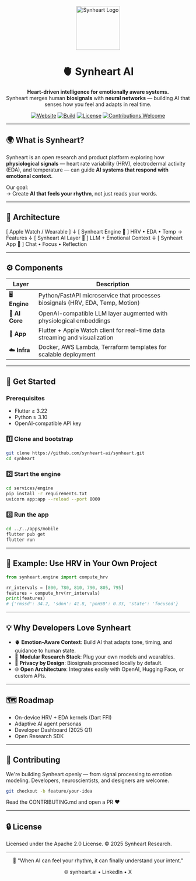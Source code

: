 <!-- Centered hero section -->
<div align="center">

<img src="https://img1.wsimg.com/isteam/ip/f5476b53-25c4-4b0d-b5d3-1347c457ef6a/image_1.png/:/rs=w:1024,h:1024,cg:true,m/cr=w:1024,h:1024" alt="Synheart Logo" width="120"/>

# 🫀 **Synheart AI**

**Heart-driven intelligence for emotionally aware systems.**  
Synheart merges human **biosignals** with **neural networks** — building AI that senses how you feel and adapts in real time.

[![Website](https://img.shields.io/badge/Website-synheart.ai-0ea5e9?style=flat-square&logo=vercel)](https://synheart.ai)
[![Build](https://img.shields.io/badge/build-passing-22c55e?style=flat-square)](#)
[![License](https://img.shields.io/badge/license-Apache--2.0-blue?style=flat-square)](#license)
[![Contributions Welcome](https://img.shields.io/badge/contributions-welcome-22c55e?style=flat-square)](#-contributing)

---

</div>

## 🌍 What is Synheart?

Synheart is an open research and product platform exploring how **physiological signals** — heart rate variability (HRV), electrodermal activity (EDA), and temperature — can guide **AI systems that respond with emotional context**.

Our goal:  
→ Create **AI that feels your rhythm**, not just reads your words.  

---

## 🧩 Architecture

[ Apple Watch / Wearable ]
↓
[ Synheart Engine 🧠 ]
HRV • EDA • Temp → Features
↓
[ Synheart AI Layer 🤖 ]
LLM + Emotional Context
↓
[ Synheart App 💬 ]
Chat • Focus • Reflection

---

## ⚙️ Components

| Layer | Description |
|-------|--------------|
| 🖥️ **Engine** | Python/FastAPI microservice that processes biosignals (HRV, EDA, Temp, Motion) |
| 💬 **AI Core** | OpenAI-compatible LLM layer augmented with physiological embeddings |
| 📱 **App** | Flutter + Apple Watch client for real-time data streaming and visualization |
| ☁️ **Infra** | Docker, AWS Lambda, Terraform templates for scalable deployment |

---

## 🚀 Get Started

### Prerequisites
- Flutter ≥ 3.22  
- Python ≥ 3.10  
- OpenAI-compatible API key  

### 1️⃣ Clone and bootstrap
```bash
git clone https://github.com/synheart-ai/synheart.git
cd synheart
```

### 2️⃣ Start the engine
```bash
cd services/engine
pip install -r requirements.txt
uvicorn app:app --reload --port 8000
```

### 3️⃣ Run the app
```bash
cd ../../apps/mobile
flutter pub get
flutter run
```

---

## 🧠 Example: Use HRV in Your Own Project

```python
from synheart.engine import compute_hrv

rr_intervals = [800, 780, 810, 790, 805, 795]
features = compute_hrv(rr_intervals)
print(features)
# {'rmssd': 34.2, 'sdnn': 41.8, 'pnn50': 0.33, 'state': 'focused'}
```

---

## 💡 Why Developers Love Synheart

- 🫀 **Emotion-Aware Context**: Build AI that adapts tone, timing, and guidance to human state.
- 🔬 **Modular Research Stack**: Plug your own models and wearables.
- 🔐 **Privacy by Design**: Biosignals processed locally by default.
- 🌐 **Open Architecture**: Integrates easily with OpenAI, Hugging Face, or custom APIs.

---

## 🗺️ Roadmap

- On-device HRV + EDA kernels (Dart FFI)
- Adaptive AI agent personas
- Developer Dashboard (2025 Q1)
- Open Research SDK

---

## 🤝 Contributing

We're building Synheart openly — from signal processing to emotion modeling.
Developers, neuroscientists, and designers are welcome.

```bash
git checkout -b feature/your-idea
```

Read the CONTRIBUTING.md and open a PR ❤️

---

## 🔒 License

Licensed under the Apache 2.0 License.
© 2025 Synheart Research.

---

<div align="center">

🫶 "When AI can feel your rhythm, it can finally understand your intent."

🌐 synheart.ai • LinkedIn • X

</div>

